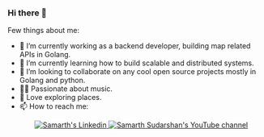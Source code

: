 ### Hi there 👋

Few things about me:

- 🔭 I’m currently working as a backend developer, building map related APIs in Golang.
- 🌱 I’m currently learning how to build scalable and distributed systems. 
- 👯 I’m looking to collaborate on any cool open source projects mostly in Golang and python.
- :man_singer: Passionate about music.
- :climbing: Love exploring places.
- 📫 How to reach me: 
  <p align="center">
  <a href="https://www.linkedin.com/in/samarth-aasoori-4885b7153/">
    <img src="https://img.shields.io/badge/LinkedIn-blue?style=for-the-badge&logo=linkedin&color=blue" alt="Samarth's Linkedin"/>
  </a>
  <a href="https://www.youtube.com/channel/UCJHwJHJ193pqUbpdN5LOI1g">
    <img src="https://img.shields.io/youtube/channel/subscribers/UCJHwJHJ193pqUbpdN5LOI1g?style=for-the-badge&logo=youtube&label=Youtube&color=blue" alt="Samarth Sudarshan's YouTube channel"/>
  </a>
  <a href="https://github-readme-stats.vercel.app/api/top-langs/?username=Samarth2898">
  </a>
</p>


